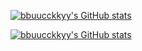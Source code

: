 
[![bbuucckkyy's GitHub stats](https://github-readme-stats.vercel.app/api?username=bbuucckkyy)](https://github.com/anuraghazra/github-readme-stats)


[![bbuucckkyy's GitHub stats](https://github-readme-stats.vercel.app/api?username=bbuucckkyy&show_icons=true&theme=onedark)](https://github.com/anuraghazra/github-readme-stats)
